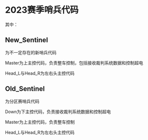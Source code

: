 # 2023赛季哨兵代码


其中：


## New_Sentinel


为不一定存在的新哨兵代码


Master为上主控代码，负责整车控制，包括接收裁判系统数据和控制超电

Head_L与Head_R为左右头主控代码

## Old_Sentinel


为分区赛哨兵代码


Down为下主控代码，负责接收裁判系统数据和控制超电

Master为上主控代码，负责整车控制

Head_L与Head_R为左右头主控代码


